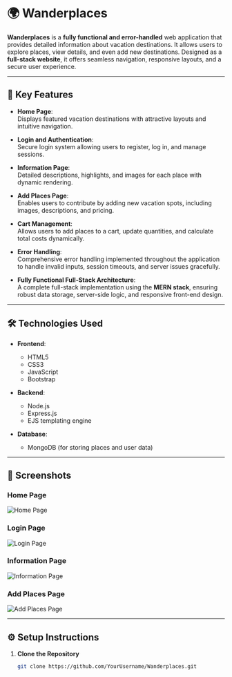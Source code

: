 # 🌍 Wanderplaces

**Wanderplaces** is a **fully functional and error-handled** web application that provides detailed information about vacation destinations. It allows users to explore places, view details, and even add new destinations. Designed as a **full-stack website**, it offers seamless navigation, responsive layouts, and a secure user experience.  

---

## 🌟 **Key Features**

- **Home Page**:  
  Displays featured vacation destinations with attractive layouts and intuitive navigation.  

- **Login and Authentication**:  
  Secure login system allowing users to register, log in, and manage sessions.  

- **Information Page**:  
  Detailed descriptions, highlights, and images for each place with dynamic rendering.  

- **Add Places Page**:  
  Enables users to contribute by adding new vacation spots, including images, descriptions, and pricing.  

- **Cart Management**:  
  Allows users to add places to a cart, update quantities, and calculate total costs dynamically.  

- **Error Handling**:  
  Comprehensive error handling implemented throughout the application to handle invalid inputs, session timeouts, and server issues gracefully.  

- **Fully Functional Full-Stack Architecture**:  
  A complete full-stack implementation using the **MERN stack**, ensuring robust data storage, server-side logic, and responsive front-end design.  

---

## 🛠️ **Technologies Used**

- **Frontend**:  
  - HTML5  
  - CSS3  
  - JavaScript  
  - Bootstrap  

- **Backend**:  
  - Node.js  
  - Express.js  
  - EJS templating engine  

- **Database**:  
  - MongoDB (for storing places and user data)  

---

## 🚀 **Screenshots**

### Home Page  
![Home Page](images/homepage.png)  

### Login Page  
![Login Page](images/loginpage.png)  

### Information Page  
![Information Page](images/informationpage.png)  

### Add Places Page  
![Add Places Page](images/addplacespage.png)  

---

## ⚙️ **Setup Instructions**

1. **Clone the Repository**  
   ```bash
   git clone https://github.com/YourUsername/Wanderplaces.git

